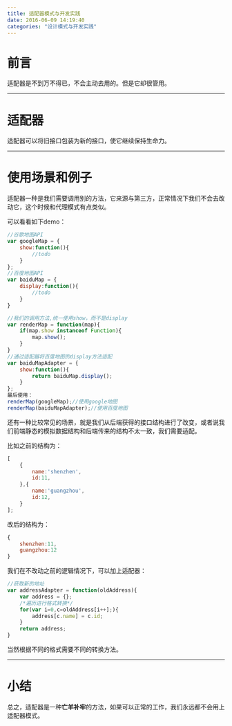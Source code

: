 ```yaml
---
title: 适配器模式与开发实践
date: 2016-06-09 14:19:40
categories: "设计模式与开发实践"
---
```


# **前言**

适配器是不到万不得已，不会主动去用的。但是它却很管用。

---

# **适配器**

适配器可以将旧接口包装为新的接口，使它继续保持生命力。

---

# **使用场景和例子**

适配器一种是我们需要调用别的方法，它来源与第三方，正常情况下我们不会去改动它，这个时候和代理模式有点类似。

可以看看如下demo：

``` javascript
//谷歌地图API
var googleMap = {
    show:function(){
        //todo
    }
};
//百度地图API
var baiduMap = {
    display:function(){
        //todo
    }
}

//我们的调用方法,统一使用show，而不是display
var renderMap = function(map){
    if(map.show instanceof Function){
        map.show();
    }
}
//通过适配器将百度地图的display方法适配
var baiduMapAdapter = {
    show:function(){
        return baiduMap.display();
    }
};
最后使用：
renderMap(googleMap);//使用google地图
renderMap(baiduMapAdapter);//使用百度地图

```

还有一种比较常见的场景，就是我们从后端获得的接口结构进行了改变，或者说我们前端静态的模拟数据结构和后端传来的结构不太一致，我们需要适配。


比如之前的结构为：
``` javascript
[
    {
        name:'shenzhen',
        id:11,
    },{
        name:'guangzhou',
        id:12,
    }
];

```

改后的结构为：
``` javascript
{
    shenzhen:11,
    guangzhou:12
}

```

我们在不改动之前的逻辑情况下，可以加上适配器：
``` javascript
//获取新的地址
var addressAdapter = function(oldAddress){
    var address = {};
    /*遍历进行格式转换*/
    for(var i=0,c=oldAddress[i++];){
        address[c.name] = c.id;
    }
    return address;
}

```

当然根据不同的格式需要不同的转换方法。

---

# **小结**

总之，适配器是一种**亡羊补牢**的方法，如果可以正常的工作，我们永远都不会用上适配器模式。